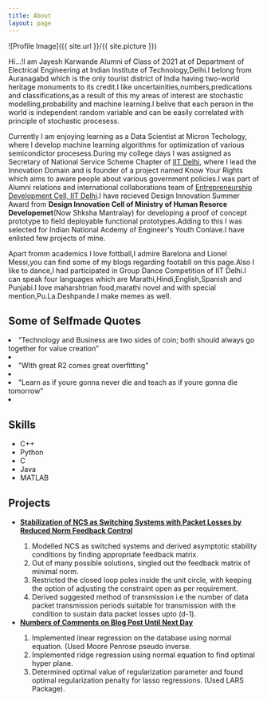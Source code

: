 ```yaml
---
title: About
layout: page
---
```

![Profile Image]({{ site.url }}/{{ site.picture }})

<p>Hi...!I am Jayesh Karwande Alumni of Class of 2021 at of Department of Electrical Engineering at Indian Institute of Technology,Delhi.I belong from Auranagabd which is the only tourist district of India having two-world heritage monuments to its credit.I like uncertainities,numbers,predications and classifications,as a result of this my areas of interest are stochastic modelling,probability and machine learning.I belive that each person in the world is independent random variable and can be easily correlated with principle of stochastic procesess.</p>

<p> Currently I am enjoying learning as a Data Scientist at Micron Techology, where I develop machine learning algorithms for optimization of various semicondictor procesess.During my college days I was assigned as Secretary of National Service Scheme Chapter of <a href="http://nss.iitd.ac.in/#!/">IIT Delhi</a>, where I lead the Innovation Domain and is founder of a project named Know Your Rights which aims to aware people about various government policies.I was part of Alumni relations and international collaborations team of <a href="https://edc.iitd.ac.in/">Entrepreneurship Development Cell, IIT Delhi</a>.I have recieved Design Innovation Summer Award from <b>Design Innovation Cell of Ministry of Human Resorce Developemet</b>(Now Shksha Mantralay) for developing a proof of concept prototype to field deployable functional prototypes.Adding to this I was selected for Indian National Acdemy of Engineer's Youth Conlave.I have enlisted few projects of mine.</p>

<p>Apart fromm academics I love fottball,I admire Barelona and Lionel Messi,you can find some of my blogs regarding footabll on this page.Also I like to dance,I had participated in Group Dance Competition of IIT Delhi.I can speak four languages which are Marathi,Hindi,English,Spanish and Punjabi.I love maharshtrian food,marathi novel and with special mention,Pu.La.Deshpande.I make memes as well.</p>

<h2>Some of Selfmade Quotes</h2>
<li> “Technology and Business are two sides of coin; both should always go together for value creation”<li>
<li>"WIth great R2 comes great overfitting"<li>
<li>"Learn as if youre gonna never die and teach as if youre gonna die tomorrow"<li>


<h2>Skills</h2>

<ul class="skill-list">
	<li>C++</li>
	<li>Python</li>
	<li>C</li>
	<li>Java</li>
	<li>MATLAB</li>
</ul>

<h2>Projects</h2>
<ul>
<li><b><u>Stabilization of NCS as Switching Systems with Packet Losses by Reduced Norm Feedback Control</u></b></li>
<ol>
<li> Modelled NCS as switched systems and derived asymptotic stability conditions by finding appropriate feedback matrix.</li>
<li> Out of many possible solutions, singled out the feedback matrix of minimal norm.</li>
<li> Restricted the closed loop poles inside the unit circle, with keeping the option of adjusting the constraint open as per requirement.</li> 
<li> Derived suggested method of transmission i.e the number of data packet transmission periods suitable for transmission with the condition to sustain data packet losses upto (d-1).</li>
</ol>
		
<li><b><u>Numbers of Comments on Blog Post Until Next Day</u></b></li>
<ol>
<li> Implemented linear regression on the database using normal equation. (Used Moore Penrose pseudo inverse.</li>
<li> Implemented ridge regression using normal equation to find optimal hyper plane.</li>
<li> Determined optimal value of regularization parameter and found optimal regularization penalty for lasso regressions. (Used LARS Package).</li>
</ol>
<ul>
	
<ul>
	<!--<li><a href="https://github.com/">Ipsum Dolor</a></li>-->
	<!--<li><a href="https://github.com/">Dolor Lorem</a></li>-->
</ul>
